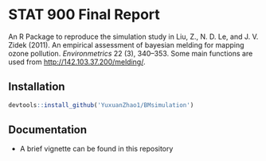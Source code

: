 
# STAT 900 Final Report

An R Package to reproduce the simulation study in Liu, Z., N. D. Le, and J. V. Zidek (2011). An empirical assessment of bayesian melding for mapping ozone pollution. $Environmetrics$ 22 (3), 340–353. Some main functions are used from http://142.103.37.200/melding/.

## Installation

```R
devtools::install_github('YuxuanZhao1/BMsimulation')
```

## Documentation 
* A brief vignette can be found in this repository


